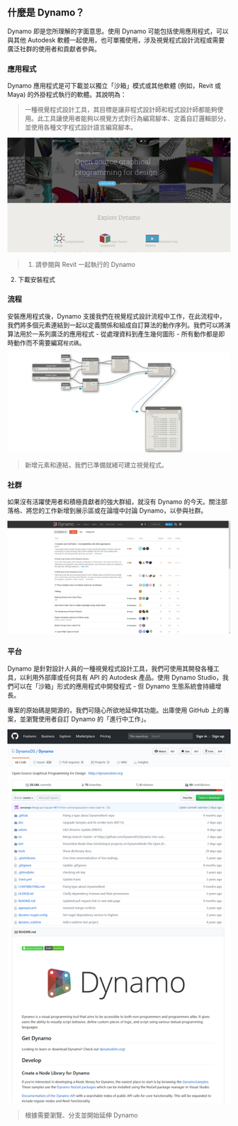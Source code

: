 

## 什麼是 Dynamo？

Dynamo 即是您所理解的字面意思。使用 Dynamo 可能包括使用應用程式，可以與其他 Autodesk 軟體一起使用，也可單獨使用，涉及視覺程式設計流程或需要廣泛社群的使用者和貢獻者參與。

### 應用程式

Dynamo 應用程式是可下載並以獨立「沙箱」模式或其他軟體 (例如，Revit 或 Maya) 的外掛程式執行的軟體。其說明為：

> 一種視覺程式設計工具，其目標是讓非程式設計師和程式設計師都能夠使用。此工具讓使用者能夠以視覺方式對行為編寫腳本、定義自訂邏輯部分，並使用各種文字程式設計語言編寫腳本。

![](images/1-2/00-DynamoHomepage.jpg)

> 1. 請參閱與 Revit 一起執行的 Dynamo
2. 下載安裝程式

### 流程

安裝應用程式後，Dynamo 支援我們在視覺程式設計流程中工作，在此流程中，我們將多個元素連結到一起以定義關係和組成自訂算法的動作序列。我們可以將演算法用於一系列廣泛的應用程式 - 從處理資料到產生幾何圖形 - 所有動作都是即時動作而不需要編寫```程式碼```。

![視覺程式](images/1-2/01-ProgramFlow.png)

> 新增元素和連結，我們已準備就緒可建立視覺程式。

### 社群

如果沒有活躍使用者和積極貢獻者的強大群組，就沒有 Dynamo 的今天。關注部落格、將您的工作新增到展示區或在論壇中討論 Dynamo，以參與社群。

![論壇](images/1-2/02-Community.png)　

### 平台

Dynamo 是針對設計人員的一種視覺程式設計工具，我們可使用其開發各種工具，以利用外部庫或任何具有 API 的 Autodesk 產品。使用 Dynamo Studio，我們可以在「沙箱」形式的應用程式中開發程式 - 但 Dynamo 生態系統會持續增長。

專案的原始碼是開源的，我們可隨心所欲地延伸其功能。出庫使用 GitHub 上的專案，並瀏覽使用者自訂 Dynamo 的「進行中工作」。

![報告](images/1-2/03-TheRepo.png)

> 根據需要瀏覽、分支並開始延伸 Dynamo

